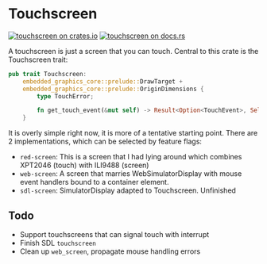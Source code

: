 # Touchscreen

[![touchscreen on crates.io](https://img.shields.io/crates/d/touchscreen)](https://crates.io/crates/touchscreen)
[![touchscreen on docs.rs](https://img.shields.io/docsrs/touchscreen)](https://docs.rs/touchscreen/latest/touchscreen/)

A touchscreen is just a screen that you can touch.  Central to this crate is
the Touchscreen trait:

```rust
pub trait Touchscreen:
    embedded_graphics_core::prelude::DrawTarget +
    embedded_graphics_core::prelude::OriginDimensions {
        type TouchError;

        fn get_touch_event(&mut self) -> Result<Option<TouchEvent>, Self::TouchError>;
    }
```

It is overly simple right now, it is more of a tentative starting point.  There
are 2 implementations, which can be selected by feature flags:

- `red-screen`: This is a screen that I had lying around which combines XPT2046 (touch) with ILI9488 (screen)
- `web-screen`: A screen that marries WebSimulatorDisplay with mouse event handlers bound to a container element.
- `sdl-screen`: SimulatorDisplay adapted to Touchscreen.  Unfinished

## Todo

- Support touchscreens that can signal touch with interrupt
- Finish SDL `touchscreen`
- Clean up `web_screen`, propagate mouse handling errors
